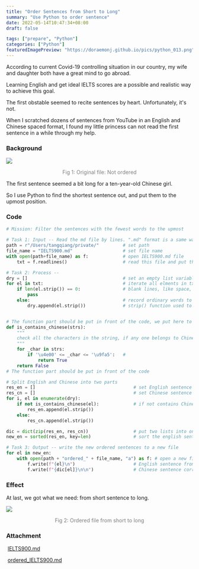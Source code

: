 ```yaml
---
title: "Order Sentences from Short to Long"
summary: "Use Python to order sentence"
date: 2022-05-14T10:47:34+08:00
draft: false

tags: ["prepare", "Python"]
categories: ["Python"]
featuredImagePreview: "https://doraemonj.github.io/pics/python_013.png"
---
```


According to current Covid-19 controlling situation in our country, my wife and daughter both have a great mind to go abroad. 

Learning English and get ideal IELTS scores are a possible and realistic way to achieve this goal.

The first obstable seemed to recite sentences by heart. Unfortunately, it's not.

When I scratched dozens of sentences from YouTube in an English and Chinese spaced format, I found my little princess can not read the first sentence in a while through my help.

### Background

![](https://doraemonj.github.io/pics/screenshot_20220514_112220.png)
<div align="center"><font color='gray'>Fig 1: Original file: Not ordered</font></div>



The first sentence seemed a bit long for a ten-year-old Chinese girl.

So I use Python to find the shortest sentence out, and put them to the upmost position.

### Code

```python
# Mission: Filter the sentences with the fewest words to the upmost

# Task 1: Input -- Read the md file by lines. ".md" format is a same way of ".txt".
path = r"/Users/tangqiang/private/"         # set path
file_name = "IELTS900.md"                   # set file name
with open(path+file_name) as f:             # open IELTS900.md file
    txt = f.readlines()                     # read this file and put the whole content to a list variable named "txt"

# Task 2: Process -- 
dry = []                                    # set an empty list variable to filter the blank lines
for el in txt:                              # iterate all elments in txt
    if len(el.strip()) == 0:                # blank lines, like space, enter,etc... need not to be recorded
        pass
    else:                                   # record ordinary words to "dry" list
        dry.append(el.strip())              # strip() function used to delete the blank string before and after the word.


# The function part should be put in front of the code, we put here to make it more apprehensible
def is_contains_chinese(strs):
    """
    check all the characters in the string, if any one belongs to Chinese, return True.
    """
    for _char in strs:
        if '\u4e00' <= _char <= '\u9fa5':   #
            return True
    return False
# The function part should be put in front of the code

# Split English and Chinese into two parts
res_en = []                                     # set English sentence result list
res_cn = []                                     # set Chinese sentence result list
for i, el in enumerate(dry):
    if not is_contains_chinese(el):             # if not contains Chinese
        res_en.append(el.strip())
    else:
        res_cn.append(el.strip())

dic = dict(zip(res_en, res_cn))                 # put two lists into one dictionary, then specific sentence can be found easily.
new_en = sorted(res_en, key=len)                # sort the english sentence by length

# Task 3: Output -- write the new ordered sentences to a new file
for el in new_en:
    with open(path + "ordered_" + file_name, "a") as f: # open a new file with "a" mode which means open then append new strings at the end of the file
        f.write(f"{el}\n")                      # English sentence from short to long
        f.write(f"{dic[el]}\n\n")               # Chinese sentence corresponds to English ones
```

### Effect

At last, we got what we need: from short sentence to long.

![](https://doraemonj.github.io/pics/screenshot_20220514_113746.png)

<div align="center"><font color='gray'>Fig 2: Ordered file from short to long</font></div>

### Attachment

​	[IELTS900.md](https://doraemonj.github.io/docs/IELTS900.md)

​	[ordered_IELTS900.md](https://doraemonj.github.io/docs/ordered_IELTS900.md)
